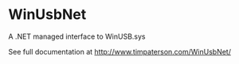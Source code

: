 # WinUsbNet
A .NET managed interface to WinUSB.sys

See full documentation at http://www.timpaterson.com/WinUsbNet/
